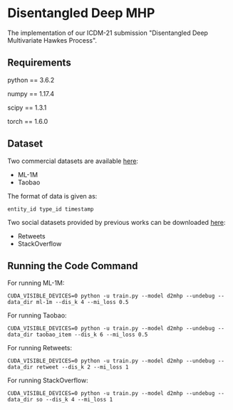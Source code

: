 # Disentangled Deep MHP

The implementation of our ICDM-21 submission "Disentangled Deep Multivariate Hawkes Process".

## Requirements

python == 3.6.2

numpy == 1.17.4

scipy == 1.3.1

torch == 1.6.0

## Dataset

Two commercial datasets are available [here](https://drive.google.com/drive/folders/1wK7nNyBZ9v3P2lm0w4gtbqPjk1H3NRrl?usp=sharing):

- ML-1M
- Taobao

The format of data is given as:

```
entity_id type_id timestamp
```

Two social datasets provided by previous works can be downloaded [here](https://drive.google.com/drive/folders/0BwqmV0EcoUc8UklIR1BKV25YR1U):

- Retweets
- StackOverflow

## Running the Code Command


For running ML-1M:

```
CUDA_VISIBLE_DEVICES=0 python -u train.py --model d2mhp --undebug --data_dir ml-1m --dis_k 4 --mi_loss 0.5
```

For running Taobao:

```
CUDA_VISIBLE_DEVICES=0 python -u train.py --model d2mhp --undebug --data_dir taobao_item --dis_k 6 --mi_loss 0.5
```

For running Retweets:

```
CUDA_VISIBLE_DEVICES=0 python -u train.py --model d2mhp --undebug --data_dir retweet --dis_k 2 --mi_loss 1
```


For running StackOverflow:

```
CUDA_VISIBLE_DEVICES=0 python -u train.py --model d2mhp --undebug --data_dir so --dis_k 4 --mi_loss 1
```